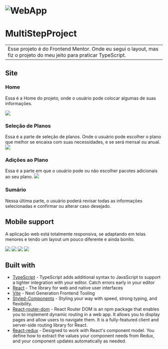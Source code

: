 # ![WebApp](![](./src/assets/screenshots/desktop_home.png))
# MultiStepProject
<table>
<tr>
<td>
  Esse projeto é do Frontend Mentor. Onde eu segui o layout, mas fiz o projeto do meu jeito para praticar TypeScript. 
</td>
</tr>
</table>



## Site

### Home
Essa é a Home do projeto, onde o usuário pode colocar algumas de suas informações.

![](./src/assets/screenshots/desktop_home.png)

### Seleção de Planos
Essa é a parte de seleção de planos. Onde o usuário pode escolher o plano que melhor se encaixa com suas necessidades, e se será mensal ou anual.
![](./src/assets/screenshots/desktop_plan.png)

### Adições ao Plano
Essa é a parte em que o usuário pode ou não escolher pacotes adicionais ao seu plano.
![](./src/assets/screenshots/desktop_addons.png)

### Sumário
Nessa última parte, o usuário poderá revisar todas as informações selecionadas e confirmar ou alterar caso desejado.

## Mobile support
A aplicação web está totalmente responsiva, se adaptando em telas menores e tendo um layout um pouco diferente e ainda bonito.

![](./src/assets/screenshots/mobile_home.png)
![](./src/assets/screenshots/mobile_plan.png)
![](./src/assets/screenshots/mobile_addons.png)
![](./src/assets/screenshots/mobile_summary.png)


## Built with 

- [TypeScript](https://www.typescriptlang.org) - TypeScript adds additional syntax to JavaScript to support a tighter integration with your editor. Catch errors early in your editor
- [React](https://react.dev) - The library for web and native user interfaces
- [Vite](https://vitejs.dev) - Next Generation Frontend Tooling
- [Styled-Components](https://styled-components.com) - Styling your way with speed, strong typing, and flexibility.
- [React-router-dom](https://reactrouter.com/en/main) - React Router DOM is an npm package that enables you to implement dynamic routing in a web app. It allows you to display pages and allow users to navigate them. It is a fully-featured client and server-side routing library for React.
- [React-redux](https://react-redux.js.org) - Designed to work with React's component model. You define how to extract the values your component needs from Redux, and your component updates automatically as needed.